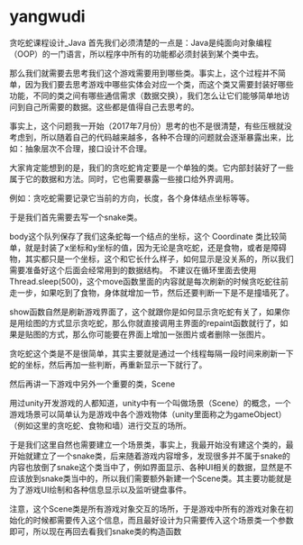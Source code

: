# yangwudi
贪吃蛇课程设计_Java
首先我们必须清楚的一点是：Java是纯面向对象编程（OOP）的一门语言，所以程序中所有的功能都必须封装到某个类中去。

那么我们就需要去思考我们这个游戏需要用到哪些类。事实上，这个过程并不简单，因为我们要去思考游戏中哪些实体会对应一个类，而这个类又需要封装好哪些功能，不同的类之间有哪些通信需求（数据交换），我们怎么让它们能够简单地访问到自己所需要的数据。这些都是值得自己去思考的。

事实上，这个问题我一开始（2017年7月份）思考的也不是很清楚，有些压根就没考虑到，所以随着自己的代码越来越多，各种不合理的问题就会逐渐暴露出来，比如：抽象层次不合理，接口设计不合理。

大家肯定能想到的是，我们的贪吃蛇肯定要是一个单独的类。它内部封装好了一些属于它的数据和方法。同时，它也需要暴露一些接口给外界调用。

例如：贪吃蛇需要记录它当前的方向，长度，各个身体结点坐标等等。

于是我们首先需要去写一个snake类。

body这个队列保存了我们这条蛇每一个结点的坐标，这个 Coordinate 类比较简单，就是封装了x坐标和y坐标的值，因为无论是贪吃蛇，还是食物，或者是障碍物，其实都只是一个坐标，这个和它长什么样子，如何显示是没关系的，所以我们需要准备好这个后面会经常用到的数据结构。
不建议在循环里面去使用Thread.sleep(500)，这个move函数里面的内容就是每次刷新的时候贪吃蛇往前走一步，如果吃到了食物，身体就增加一节，然后还要判断一下是不是撞墙死了。

show函数自然是刷新游戏界面了，这个就跟你是如何显示贪吃蛇有关了，如果你是用绘图的方式显示贪吃蛇，那么你就直接调用主界面的repaint函数就行了，如果是贴图的方式，那么你可能要在界面上增加一张图片或者删除一张图片。

 

贪吃蛇这个类是不是很简单，其实主要就是通过一个线程每隔一段时间来刷新一下蛇的坐标，然后再加一些判断，再重新显示一下就行了。

 

然后再讲一下游戏中另外一个重要的类，Scene

用过unity开发游戏的人都知道，unity中有一个叫做场景（Scene）的概念，一个游戏场景可以简单认为是游戏中各个游戏物体（unity里面称之为gameObject）（例如这里的贪吃蛇、食物和墙）进行交互的场所。

于是我们这里自然也需要建立一个场景类，事实上，我最开始没有建这个类的，最开始就建立了一个snake类，后来随着游戏内容增多，发现很多并不属于snake的内容也放倒了snake这个类当中了，例如界面显示、各种UI相关的数据，显然是不应该放到snake类当中的，所以我们需要额外新建一个Scene类。其主要功能就是为了游戏UI绘制和各种信息显示以及监听键盘事件。

注意，这个Scene类是所有游戏对象交互的场所，于是游戏中所有的游戏对象在初始化的时候都需要传入这个信息，而且最好设计为只需要传入这个场景类一个参数即可，所以现在再回去看我们snake类的构造函数
